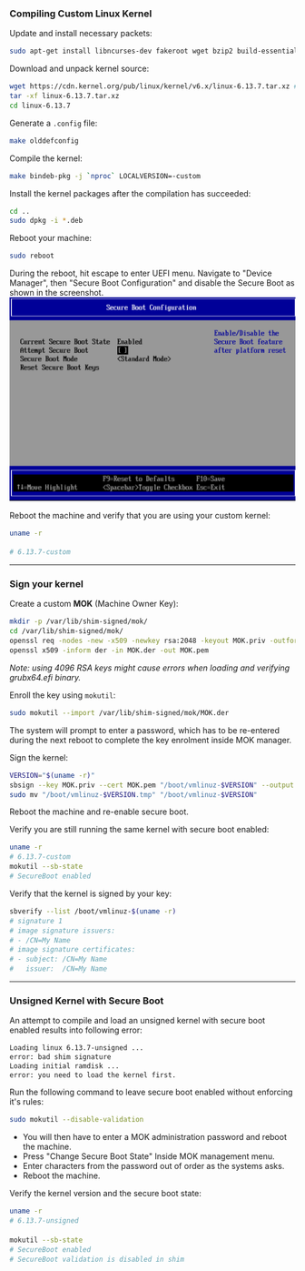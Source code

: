 ### Compiling Custom Linux Kernel

Update and install necessary packets:
```bash
sudo apt-get install libncurses-dev fakeroot wget bzip2 build-essential build-essential bc bison flex rsync libelf-dev libssl-dev libncurses-dev dwarves git debhelper ncurses-dev fakeroot wget bzip2
```

Download and unpack kernel source:
```bash
wget https://cdn.kernel.org/pub/linux/kernel/v6.x/linux-6.13.7.tar.xz #feel free to use any other version
tar -xf linux-6.13.7.tar.xz
cd linux-6.13.7
```

Generate a `.config` file:
```bash
make olddefconfig
```

Compile the kernel:
```bash
make bindeb-pkg -j `nproc` LOCALVERSION=-custom
```

Install the kernel packages after the compilation has succeeded:
```bash
cd ..
sudo dpkg -i *.deb
```

Reboot your machine:
```bash
sudo reboot
```

During the reboot, hit escape to enter UEFI menu. Navigate to "Device Manager", then "Secure Boot Configuration" and disable  the Secure Boot as shown in the screenshot. 
![](images/image.png) 

Reboot the machine and verify that you are using your custom kernel:
```bash
uname -r

# 6.13.7-custom
```

---

### Sign your kernel

Create a custom **MOK** (Machine Owner Key):

```bash
mkdir -p /var/lib/shim-signed/mok/
cd /var/lib/shim-signed/mok/
openssl req -nodes -new -x509 -newkey rsa:2048 -keyout MOK.priv -outform DER -out MOK.der -days 36500 -subj "/CN=My Name/"
openssl x509 -inform der -in MOK.der -out MOK.pem
```

*Note: using 4096 RSA keys might cause errors when loading and verifying grubx64.efi binary.*

Enroll the key using `mokutil`:
```bash
sudo mokutil --import /var/lib/shim-signed/mok/MOK.der
```

The system will prompt to enter a password, which has to be re-entered during the next reboot to complete the key enrolment inside MOK manager.

Sign the kernel:
```bash
VERSION="$(uname -r)"
sbsign --key MOK.priv --cert MOK.pem "/boot/vmlinuz-$VERSION" --output "/boot/vmlinuz-$VERSION.tmp"
sudo mv "/boot/vmlinuz-$VERSION.tmp" "/boot/vmlinuz-$VERSION"
```

Reboot the machine and re-enable secure boot.

Verify you are still running the same kernel with secure boot enabled:
```bash
uname -r
# 6.13.7-custom
mokutil --sb-state
# SecureBoot enabled
```

Verify that the kernel is signed by your key:
```bash
sbverify --list /boot/vmlinuz-$(uname -r)
# signature 1
# image signature issuers:
# - /CN=My Name
# image signature certificates:
# - subject: /CN=My Name
#   issuer:  /CN=My Name
```
  
---
  
### Unsigned Kernel with Secure Boot 

An attempt to compile and load an unsigned kernel with secure boot enabled results into following error:
```
Loading linux 6.13.7-unsigned ...
error: bad shim signature
Loading initial ramdisk ...
error: you need to load the kernel first.
```

Run the following command to leave secure boot enabled without enforcing it's rules:
```bash
sudo mokutil --disable-validation
```

- You will then have to enter a MOK administration password and reboot the machine.
- Press "Change Secure Boot State" Inside MOK management menu.
- Enter characters from the password out of order as the systems asks.
- Reboot the machine.

Verify the kernel version and the secure boot state:
```bash
uname -r
# 6.13.7-unsigned

mokutil --sb-state
# SecureBoot enabled
# SecureBoot validation is disabled in shim
```
